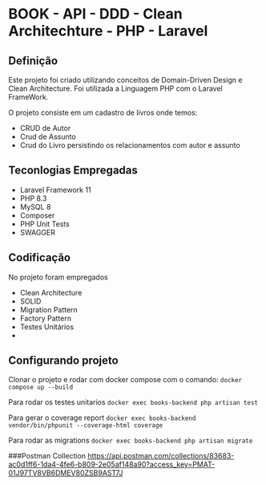 # BOOK - API - DDD - Clean Architechture - PHP - Laravel

## Definição

Este projeto foi criado utilizando conceitos de Domain-Driven Design e Clean Architecture.
Foi utilizada a Linguagem PHP com o Laravel FrameWork.

O projeto consiste em um cadastro de livros onde temos:

-   CRUD de Autor
-   Crud de Assunto
-   Crud do Livro persistindo os relacionamentos com autor e assunto

## Teconlogias Empregadas

-   Laravel Framework 11
-   PHP 8.3
-   MySQL 8
-   Composer
-   PHP Unit Tests
-   SWAGGER

## Codificação

No projeto foram empregados

-   Clean Architecture
-   SOLID
-   Migration Pattern
-   Factory Pattern
-   Testes Unitários
-

## Configurando projeto

Clonar o projeto e rodar com docker compose com o comando:
`docker compose up --build`

Para rodar os testes unitarios
`docker exec books-backend php artisan test`

Para gerar o coverage report
`docker exec books-backend vendor/bin/phpunit --coverage-html coverage`

Para rodar as migrations
`docker exec books-backend php artisan migrate `

###Postman Collection
https://api.postman.com/collections/83683-ac0d1ff6-1da4-4fe6-b809-2e05af148a90?access_key=PMAT-01J97TV8VB6DMEV80ZSB9AST7J
